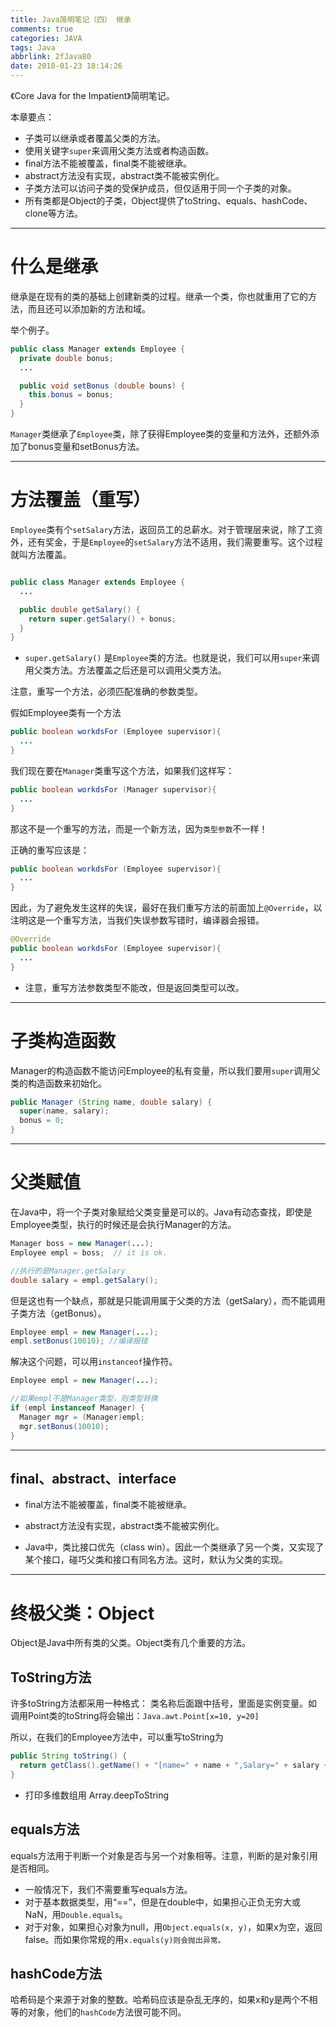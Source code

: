 ```yaml
---
title: Java简明笔记（四） 继承
comments: true
categories: JAVA
tags: Java
abbrlink: 2fJava80
date: 2018-01-23 18:14:26
---
```


《Core Java for the Impatient》简明笔记。

本章要点：

* 子类可以继承或者覆盖父类的方法。
* 使用关键字`super`来调用父类方法或者构造函数。
* final方法不能被覆盖，final类不能被继承。
* abstract方法没有实现，abstract类不能被实例化。
* 子类方法可以访问子类的受保护成员，但仅适用于同一个子类的对象。
* 所有类都是Object的子类，Object提供了toString、equals、hashCode、clone等方法。

---

# 什么是继承

继承是在现有的类的基础上创建新类的过程。继承一个类，你也就重用了它的方法，而且还可以添加新的方法和域。

举个例子。

```Java
public class Manager extends Employee {
  private double bonus;
  ...

  public void setBonus (double bouns) {
    this.bonus = bonus;
  }
}
```

`Manager`类继承了`Employee`类，除了获得Employee类的变量和方法外，还额外添加了bonus变量和setBonus方法。


<!-- more -->
---

# 方法覆盖（重写）

`Employee`类有个`setSalary`方法，返回员工的总薪水。对于管理层来说，除了工资外，还有奖金，于是`Employee`的`setSalary`方法不适用，我们需要重写。这个过程就叫方法覆盖。

```Java

public class Manager extends Employee {
  ...

  public double getSalary() {
    return super.getSalary() + bonus;
  }
}
```

* `super.getSalary()` 是`Employee`类的方法。也就是说，我们可以用`super`来调用父类方法。方法覆盖之后还是可以调用父类方法。


注意，重写一个方法，必须匹配准确的参数类型。

假如Employee类有一个方法

```Java
public boolean workdsFor (Employee supervisor){
  ...
}
```

我们现在要在`Manager`类重写这个方法，如果我们这样写：

```Java
public boolean workdsFor (Manager supervisor){
  ...
}
```

那这不是一个重写的方法，而是一个新方法，因为`类型参数`不一样！

正确的重写应该是：

```Java
public boolean workdsFor (Employee supervisor){
  ...
}
```

因此，为了避免发生这样的失误，最好在我们重写方法的前面加上`@Override`，以注明这是一个重写方法，当我们失误参数写错时，编译器会报错。

```Java
@Override
public boolean workdsFor (Employee supervisor){
  ...
}
```

* 注意，重写方法参数类型不能改，但是返回类型可以改。

---

# 子类构造函数

Manager的构造函数不能访问Employee的私有变量，所以我们要用`super`调用父类的构造函数来初始化。

```Java
public Manager (String name, double salary) {
  super(name, salary);
  bonus = 0;
}
```
---

# 父类赋值

在Java中，将一个子类对象赋给父类变量是可以的。Java有动态查找，即使是Employee类型，执行的时候还是会执行Manager的方法。

```Java
Manager boss = new Manager(...);
Employee empl = boss;  // it is ok.

//执行的是Manager.getSalary
double salary = empl.getSalary();
```

但是这也有一个缺点，那就是只能调用属于父类的方法（getSalary），而不能调用子类方法（getBonus）。

```Java
Employee empl = new Manager(...);
empl.setBonus(10010); //编译报错
```

解决这个问题，可以用`instanceof`操作符。

```Java
Employee empl = new Manager(...);

//如果empl不是Manager类型，则类型转换
if (empl instanceof Manager) {
  Manager mgr = (Manager)empl;
  mgr.setBonus(10010);
}
```

---

## final、abstract、interface

* final方法不能被覆盖，final类不能被继承。
* abstract方法没有实现，abstract类不能被实例化。

* Java中，类比接口优先（class win）。因此一个类继承了另一个类，又实现了某个接口，碰巧父类和接口有同名方法。这时，默认为父类的实现。

---

# 终极父类：Object

Object是Java中所有类的父类。Object类有几个重要的方法。


## ToString方法

许多toString方法都采用一种格式： 类名称后面跟中括号，里面是实例变量。如
调用Point类的toString将会输出：`Java.awt.Point[x=10, y=20]`

所以，在我们的Employee方法中，可以重写toString为

```java
public String toString() {
  return getClass().getName() + "[name=" + name + ",Salary=" + salary + "]"
}
```

* 打印多维数组用 Array.deepToString

## equals方法

equals方法用于判断一个对象是否与另一个对象相等。注意，判断的是对象引用是否相同。

* 一般情况下，我们不需要重写equals方法。
* 对于基本数据类型，用“==”，但是在double中，如果担心正负无穷大或NaN，用`Double.equals`。
* 对于对象，如果担心对象为null，用`Object.equals(x, y)`，如果x为空，返回false。而如果你常规的用`x.equals(y)则会抛出异常。`

## hashCode方法

哈希码是个来源于对象的整数。哈希码应该是杂乱无序的，如果x和y是两个不相等的对象，他们的`hashCode`方法很可能不同。
